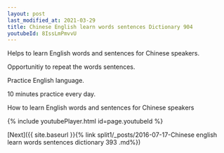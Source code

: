 ```yaml
---
layout: post
last_modified_at: 2021-03-29
title: Chinese English learn words sentences Dictionary 904 
youtubeId: 8IssLmPmvvU
---
```

 
 
Helps to learn English words and sentences for Chinese speakers.

Opportunitiy to repeat the words sentences. 

Practice English language. 
 
10 minutes practice every day. 
 
How to learn English words and sentences for Chinese speakers 
 
{% include youtubePlayer.html id=page.youtubeId %}
 
 
[Next]({{ site.baseurl }}{% link  split1/_posts/2016-07-17-Chinese english learn words sentences dictionary 393 .md%})
 
